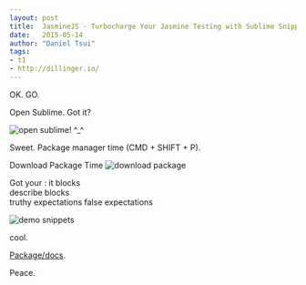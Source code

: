 ```yaml
---
layout: post
title:  JasmineJS - Turbocharge Your Jasmine Testing with Sublime Snippets in 1 Minute or Less
date:   2015-05-14
author: "Daniel Tsui"
tags:
- t1
- http://dillinger.io/
---
```



OK. GO.

Open Sublime. Got it? 

![open sublime!](http://i.imgur.com/hIHoJXl.gif)
^_^

Sweet.
Package manager time (CMD + SHIFT + P).

Download Package Time
![download package](http://i.imgur.com/uzh2Zs4.gif)

Got your :
it blocks  
describe blocks  
truthy expectations
false expectations

![demo snippets](http://g.recordit.co/ZYDGhpFdTQ.gif)

cool.

[Package/docs](http://i.imgur.com/j5Vk9lQ.gif).

Peace.
